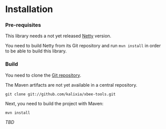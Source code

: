 # Installation

### Pre-requisites

This library needs a not yet released [Netty](http://netty.io) version.

You need to build Netty from its Git repository and run ``` mvn install ``` in order to be able to build this library.


### Build

You need to clone the [Git repository](https://github.com/kalixia/xbee-tools).

The Maven artifacts are not yet available in a central repository.

    git clone git://github.com/kalixia/xbee-tools.git

Next, you need to build the project with Maven:

    mvn install


*TBD*
